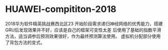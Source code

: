 # HUAWEI-compititon-2018
2018华为软件精英挑战赛西北区23
开始阶段需求递归神经网络的优秀能力，搭建GRU后发现效果并不好，应该是自己的框架可变性太差
后使用了基础的指数平滑方法，适当调参后预测效果很好，作为最终预测算法使用。
虚拟机分配部分使用了背包方法的变式。
